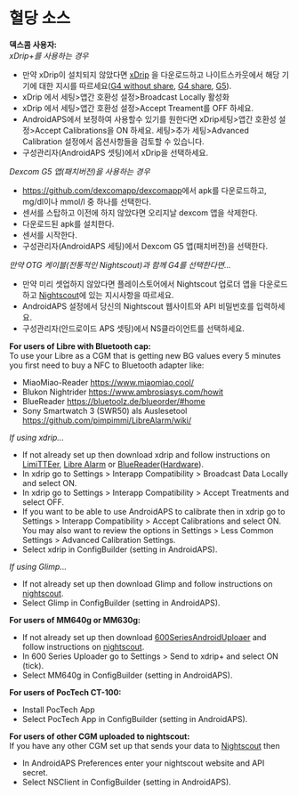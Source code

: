 # 혈당 소스

**덱스콤 사용자:**  
_xDrip+를 사용하는 경우_  


* 만약 xDrip이 설치되지 않았다면 [xDrip](https://github.com/NightscoutFoundation/xDrip) 을 다운로드하고 나이트스카웃에서 해당 기기에 대한 지시를 따르세요([G4 without share](http://www.nightscout.info/wiki/welcome/nightscout-with-xdrip-wireless-bridge), [G4 share](http://www.nightscout.info/wiki/welcome/nightscout-with-xdrip-and-dexcom-share-wireless), [G5](http://www.nightscout.info/wiki/welcome/nightscout-with-xdrip-and-dexcom-share-wireless/xdrip-with-g5-support)).
* xDrip 에서 세팅>앱간 호환성 설정>Broadcast Locally 활성화
* xDrip 에서 세팅>앱간 호환성 설정>Accept Treament를 OFF 하세요.
* AndroidAPS에서 보정하여 사용할수 있기를 원한다면 xDrip세팅>앱간 호환성 설정>Accept Calibrations을 ON 하세요. 세팅>추가 세팅>Advanced Calibration 설정에서 옵션사항들을 검토할 수 있습니다.
* 구성관리자(AndroidAPS 셋팅)에서 xDrip을 선택하세요.

_Dexcom G5 앱(패치버전)을 사용하는 경우_  


* <https://github.com/dexcomapp/dexcomapp>에서 apk를 다운로드하고, mg/dl이나 mmol/l 중 하나를 선택한다.
* 센서를 스탑하고 이전에 하지 않았다면 오리지날 dexcom 앱을 삭제한다.
* 다운로드된 apk를 설치한다.
* 센서를 시작한다.
* 구성관리자(AndroidAPS 세팅)에서 Dexcom G5 앱(패치버전)을 선택한다. 

_만약 OTG 케이블(전통적인 Nightscout)과 함께 G4를 선택한다면…_   


* 만약 미리 셋업하지 않았다면 플레이스토어에서 Nightscout 업로더 앱을 다운로드하고 [Nightscout](http://www.nightscout.info/wiki/welcome/basic-requirements)에 있는 지시사항을 따르세요. 
* AndroidAPS 설정에서 당신의 Nightscout 웹사이트와 API 비밀번호를 입력하세요.
* 구성관리자(안드로이드 APS 셋팅)에서 NS클라이언트를 선택하세요.

**For users of Libre with Bluetooth cap:**  
To use your Libre as a CGM that is getting new BG values every 5 minutes you first need to buy a NFC to Bluetooth adapter like:

* MiaoMiao-Reader <https://www.miaomiao.cool/>
* Blukon Nightrider <https://www.ambrosiasys.com/howit>
* BlueReader <https://bluetoolz.de/blueorder/#home>
* Sony Smartwatch 3 (SWR50) als Auslesetool <https://github.com/pimpimmi/LibreAlarm/wiki/>

_If using xdrip..._  


* If not already set up then download xdrip and follow instructions on [LimiTTEer](https://github.com/JoernL/LimiTTer), [Libre Alarm](https://github.com/pimpimmi/LibreAlarm/wiki) or [BlueReader](https://unendlichkeit.net/wordpress/?p=680&lang=en)([Hardware](https://bluetoolz.de/wordpress/)).
* In xdrip go to Settings > Interapp Compatibility > Broadcast Data Locally and select ON.
* In xdrip go to Settings > Interapp Compatibility > Accept Treatments and select OFF.
* If you want to be able to use AndroidAPS to calibrate then in xdrip go to Settings > Interapp Compatibility > Accept Calibrations and select ON. You may also want to review the options in Settings > Less Common Settings > Advanced Calibration Settings.
* Select xdrip in ConfigBuilder (setting in AndroidAPS).

_If using Glimp..._  


* If not already set up then download Glimp and follow instructions on [nightscout](http://www.nightscout.info/wiki/welcome/nightscout-for-libre).
* Select Glimp in ConfigBuilder (setting in AndroidAPS).

**For users of MM640g or MM630g:**  


* If not already set up then download [600SeriesAndroidUploaer](http://pazaan.github.io/600SeriesAndroidUploader/) and follow instructions on [nightscout](http://www.nightscout.info/wiki/welcome/nightscout-and-medtronic-640g).
* In 600 Series Uploader go to Settings > Send to xdrip+ and select ON (tick).
* Select MM640g in ConfigBuilder (setting in AndroidAPS).

**For users of PocTech CT-100:**  


* Install PocTech App
* Select PocTech App in ConfigBuilder (setting in AndroidAPS).

**For users of other CGM uploaded to nightscout:**  
If you have any other CGM set up that sends your data to [Nightscout](http://www.nightscout.info) then  


* In AndroidAPS Preferences enter your nightscout website and API secret.
* Select NSClient in ConfigBuilder (setting in AndroidAPS).